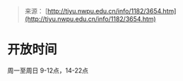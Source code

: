 > 来源： [http://tiyu.nwpu.edu.cn/info/1182/3654.htm](http://tiyu.nwpu.edu.cn/info/1182/3654.htm)


# 开放时间

周一至周日 9-12点，14-22点